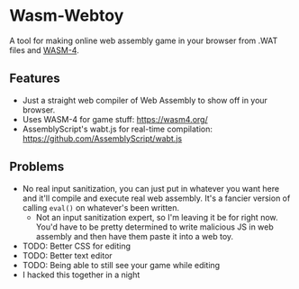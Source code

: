 # Wasm-Webtoy
A tool for making online web assembly game in your browser from .WAT files and [WASM-4](https://wasm4.org/).

## Features
- Just a straight web compiler of Web Assembly to show off in your browser.
- Uses WASM-4 for game stuff: https://wasm4.org/
- AssemblyScript's wabt.js for real-time compilation: https://github.com/AssemblyScript/wabt.js

## Problems
- No real input sanitization, you can just put in whatever you want here and it'll compile and execute real web assembly. It's a fancier version of calling `eval()` on whatever's been written. 
  - Not an input sanitization expert, so I'm leaving it be for right now. You'd have to be pretty determined to write malicious JS in web assembly and then have them paste it into a web toy. 
- TODO: Better CSS for editing
- TODO: Better text editor
- TODO: Being able to still see your game while editing
- I hacked this together in a night